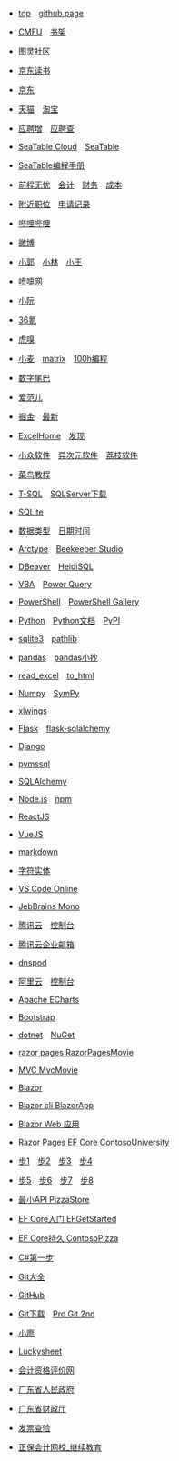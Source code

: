 * [top](https://www.mathdeng.top/)&emsp;[github page](https://mathdeng.github.io/)

* [CMFU](https://m.qidian.com/)&emsp;[书架](https://m.qidian.com/bookshelf/my)
* [图灵社区](https://m.ituring.com.cn/)
* [京东读书](https://e.m.jd.com/)

* [京东](https://m.jd.com/)
* [天猫](https://www.tmall.com/)&emsp;[淘宝](https://m.taobao.com/)

* [应聘增](https://cloud.seatable.cn/dtable/forms/b33925da-434e-42bd-bcdc-fd540cff3330/)&emsp;[应聘查](https://cloud.seatable.cn/external-apps/79e33d3f-f884-4c25-b457-8caf1e86c790/)
* [SeaTable Cloud](https://cloud.seatable.cn/)&emsp;[SeaTable](https://www.seatable.cn/)
* [SeaTable编程手册](https://seatable.github.io/seatable-scripts-cn/)

* [前程无忧](https://m.51job.com/)&emsp;[会计](https://msearch.51job.com/job_list.php?keyword=会计&jobarea=030205&saltype=5000-6000)&emsp;[财务](https://msearch.51job.com/job_list.php?keyword=财务&jobarea=030205&saltype=5000-6000)&emsp;[成本](https://msearch.51job.com/job_list.php?keyword=成本&jobarea=030205&saltype=5000-6000)
* [附近职位](https://m.51job.com/search/recommend.php?type=nearby)&emsp;[申请记录](https://m.51job.com/my/applyhistory.php)

* [哔哩哔哩](https://m.bilibili.com/)
* [微博](https://m.weibo.cn/)
* [小郭](https://m.weibo.cn/u/5243509390)&emsp;[小林](https://m.weibo.cn/u/1811781304)&emsp;[小王](https://m.weibo.cn/u/1737336482)

* [喷嚏网](http://www.dapenti.com/)
* [小阮](http://ruanyifeng.com/blog/)
* [36氪](https://m.36kr.com/)
* [虎嗅](https://m.huxiu.com/)
* [小麦](https://sspai.com/)&emsp;[matrix](https://sspai.com/matrix)&emsp;[100h编程](https://sspai.com/series/271/list)
* [数字尾巴](https://m.dgtle.com/)
* [爱范儿](https://www.ifanr.com/)

* [掘金](https://juejin.cn/)&emsp;[最新](https://juejin.cn/?sort=newest)
* [ExcelHome](https://club.excelhome.net/)&emsp;[发现](https://club.excelhome.net/forum.php?mod=guide&view=newthread&mobile=2)
* [小众软件](https://www.appinn.com/)&emsp;[异次元软件](https://www.iplaysoft.com/)&emsp;[荔枝软件](https://www.lizhi.io/)

* [菜鸟教程](https://www.runoob.com/)

* [T-SQL](https://docs.microsoft.com/zh-cn/sql/t-sql/language-reference)&emsp;[SQLServer下载](https://www.microsoft.com/zh-cn/sql-server/sql-server-downloads)
* [SQLite](https://www.sqlite.org/index.html)
* [数据类型](https://www.sqlite.org/datatype3.html)&emsp;[日期时间](https://www.sqlite.org/lang_datefunc.html)
* [Arctype](https://arctype.com/)&emsp;[Beekeeper Studio](https://www.beekeeperstudio.io/)
* [DBeaver](https://dbeaver.io/)&emsp;[HeidiSQL](https://www.heidisql.com/)

* [VBA](https://docs.microsoft.com/zh-cn/office/vba/api/overview/)&emsp;[Power Query](https://docs.microsoft.com/zh-cn/powerquery-m/)
* [PowerShell](https://docs.microsoft.com/zh-cn/powershell/scripting/overview)&emsp;[PowerShell Gallery](https://www.powershellgallery.com/)

* [Python](https://www.python.org/)&emsp;[Python文档](https://docs.python.org/zh-cn/3/)&emsp;[PyPI](https://pypi.org/)
* [sqlite3](https://docs.python.org/zh-cn/3/library/sqlite3.html)&emsp;[pathlib](https://docs.python.org/zh-cn/3/library/pathlib.html)
* [pandas](https://pandas.pydata.org/docs/)&emsp;[pandas小抄](https://pandas.pydata.org/Pandas_Cheat_Sheet.pdf)
* [read_excel](https://pandas.pydata.org/docs/reference/api/pandas.read_excel.html)&emsp;[to_html](https://pandas.pydata.org/docs/reference/api/pandas.DataFrame.to_html.html)
* [Numpy](https://numpy.org/doc/stable/)&emsp;[SymPy](https://docs.sympy.org/latest/tutorial/intro.html)
* [xlwings](https://docs.xlwings.org/en/stable/quickstart.html)
* [Flask](https://flask.palletsprojects.com/)&emsp;[flask-sqlalchemy](https://flask-sqlalchemy.palletsprojects.com/)
* [Django](https://docs.djangoproject.com/zh-hans/)
* [pymssql](https://pymssql.readthedocs.io/en/stable/index.html)
* [SQLAlchemy](https://docs.sqlalchemy.org/)

* [Node.js](https://nodejs.org/zh-cn/docs/guides/)&emsp;[npm](https://www.npmjs.com/)

* [ReactJS](https://zh-hans.reactjs.org/)
* [VueJS](https://v3.cn.vuejs.org/guide/introduction.html)

* [markdown](https://commonmark.org/help/)
* [字符实体](https://html.spec.whatwg.org/multipage/named-characters.html#named-character-references)
* [VS Code Online](https://vscode.dev/)
* [JebBrains Mono](https://www.jetbrains.com/lp/mono/)

* [腾讯云](https://cloud.tencent.com/)&emsp;[控制台](https://console.cloud.tencent.com/)
* [腾讯云企业邮箱](https://console.cloud.tencent.com/exmail/info)
* [dnspod](https://console.dnspod.cn/dns/list)

* [阿里云](https://www.aliyun.com/)&emsp;[控制台](https://home.console.aliyun.com/)

* [Apache ECharts](https://echarts.apache.org/zh/index.html)
* [Bootstrap](https://getbootstrap.com/)

* [dotnet](https://dotnet.microsoft.com/zh-cn/)&emsp;[NuGet](https://www.nuget.org/)
* [razor pages RazorPagesMovie](https://docs.microsoft.com/zh-cn/aspnet/core/tutorials/razor-pages)
* [MVC MvcMovie](https://docs.microsoft.com/zh-cn/aspnet/core/tutorials/first-mvc-app/start-mvc)

* [Blazor](https://docs.microsoft.com/zh-cn/aspnet/core/blazor)
* [Blazor cli BlazorApp](https://dotnet.microsoft.com/zh-cn/learn/aspnet/blazor-cli-tutorial/intro)
* [Blazor Web 应用](https://docs.microsoft.com/zh-cn/learn/modules/build-blazor-webassembly-visual-studio-code/)

* [Razor Pages EF Core ContosoUniversity](https://docs.microsoft.com/zh-cn/aspnet/core/data/ef-rp/intro)
* [步1](https://docs.microsoft.com/zh-cn/aspnet/core/data/ef-rp/intro?tabs=visual-studio-code)&emsp;[步2](https://docs.microsoft.com/zh-cn/aspnet/core/data/ef-rp/crud)&emsp;[步3](https://docs.microsoft.com/zh-cn/aspnet/core/data/ef-rp/sort-filter-page)&emsp;[步4](https://docs.microsoft.com/zh-cn/aspnet/core/data/ef-rp/migrations?tabs=visual-studio-code)
* [步5](https://docs.microsoft.com/zh-cn/aspnet/core/data/ef-rp/complex-data-model?tabs=visual-studio-code)&emsp;[步6](https://docs.microsoft.com/zh-cn/aspnet/core/data/ef-rp/read-related-data?tabs=visual-studio-code)&emsp;[步7](https://docs.microsoft.com/zh-cn/aspnet/core/data/ef-rp/update-related-data)&emsp;[步8](https://docs.microsoft.com/zh-cn/aspnet/core/data/ef-rp/concurrency?tabs=visual-studio-code)

* [最小API PizzaStore](https://docs.microsoft.com/zh-cn/learn/paths/aspnet-core-minimal-api/)
* [EF Core入门 EFGetStarted](https://docs.microsoft.com/zh-cn/ef/core/get-started/overview/first-app)
* [EF Core持久 ContosoPizza](https://docs.microsoft.com/zh-cn/learn/modules/persist-data-ef-core/)

* [C#第一步](https://docs.microsoft.com/zh-cn/learn/paths/csharp-first-steps/)

* [Git大全](https://gitee.com/all-about-git)
* [GitHub](https://github.com/)
* [Git下载](https://git-scm.com/)&emsp;[Pro Git 2nd](https://git-scm.com/book/zh/v2)
* [小廖](https://www.liaoxuefeng.com/)
* [Luckysheet](https://mengshukeji.github.io/LuckysheetDocs/zh/guide/)

* [会计资格评价网](http://kzp.mof.gov.cn/)
* [广东省人民政府](https://www.gd.gov.cn/)
* [广东省财政厅](http://czt.gd.gov.cn/)
* [发票查验](https://inv-veri.chinatax.gov.cn/index.html)

* [正保会计网校_继续教育](http://jxjy.chinaacc.com/gd)